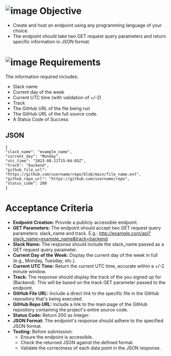 #   ![image](https://github.com/Laban254/HNGx-INTERNSHIP/assets/64686919/c6d9228d-a8fc-438b-978f-3f72dcda9cb1) Objective

- Create and host an endpoint using any programming language of your choice.
- The endpoint should take two GET request query parameters and return specific information in JSON format.
# ![image](https://github.com/Laban254/HNGx-INTERNSHIP/assets/64686919/b50a3030-1be8-4fe7-b74a-3e2acd0dd778) Requirements

The information required includes:
- Slack name
- Current day of the week
- Current UTC time (with validation of +/-2)
- Track
- The GitHub URL of the file being run
- The GitHub URL of the full source code.
- A  Status Code of Success
 ## JSON

  ```
{
  "slack_name": "example_name",
  "current_day": "Monday",
  "utc_time": "2023-08-21T15:04:05Z",
  "track": "backend",
  "github_file_url": "https://github.com/username/repo/blob/main/file_name.ext",
  "github_repo_url": "https://github.com/username/repo",
  "status_code": 200
}
```

# Acceptance Criteria

- **Endpoint Creation:** Provide a publicly accessible endpoint.
- **GET Parameters:** The endpoint should accept two GET request query parameters: slack_name and track.
       E.g.: http://example.com/api?slack_name=example_name&track=backend.
- **Slack Name:** The response should include the slack_name passed as a GET request query parameter.
- **Current Day of the Week:** Display the current day of the week in full (e.g., Monday, Tuesday, etc.).
- **Current UTC Time:** Return the current UTC time, accurate within a +/-2 minute window.
- **Track:** The response should display the track of the you signed up for (Backend). This will be based on the track GET parameter passed to the endpoint.
- **GitHub File URL:** Include a direct link to the specific file in the GitHub repository that's being executed.
- **GitHub Repo URL:** Include a link to the main page of the GitHub repository containing the project's entire source code.
- **Status Code:** Return 200 as Integer.
- **JSON Format:** The endpoint's response should adhere to the specified JSON format.
- **Testing:** Before submission:
    - Ensure the endpoint is accessible.
    - Check the returned JSON against the defined format.
    - Validate the correctness of each data point in the JSON response.
